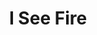---
layout: shop
title: I See Fire
description: Fan art based on Ed Sheeran's I See Fire
size: 4x6, 8x10, 11x17, 36x48  
type: typography
category: shop
image: paper.jpg
price: $8.99
---